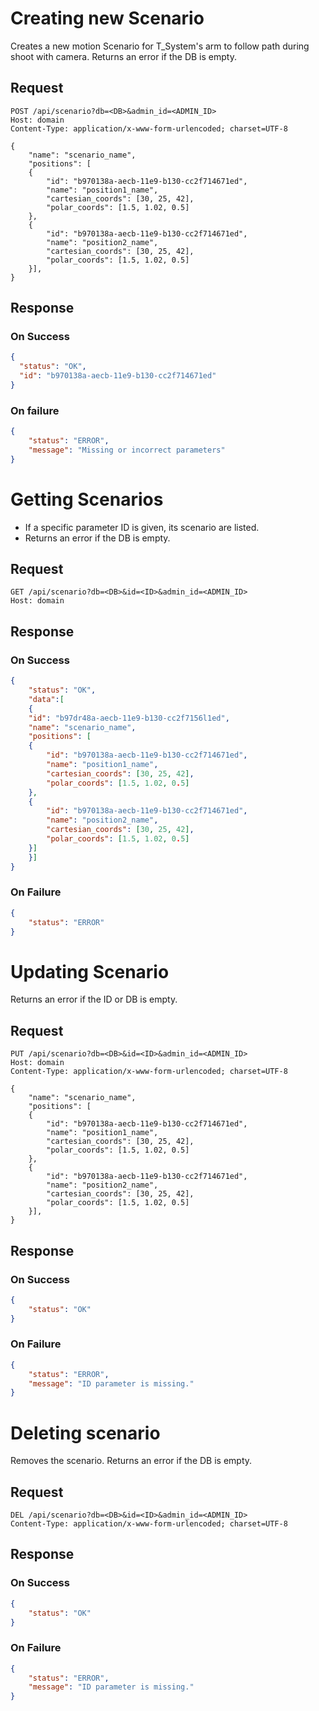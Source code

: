 # Creating new Scenario

Creates a new motion Scenario for T_System's arm to follow path during shoot with camera.
Returns an error if the DB is empty.

## Request
```http
POST /api/scenario?db=<DB>&admin_id=<ADMIN_ID>
Host: domain
Content-Type: application/x-www-form-urlencoded; charset=UTF-8

{
    "name": "scenario_name",
    "positions": [
    {
        "id": "b970138a-aecb-11e9-b130-cc2f714671ed",
        "name": "position1_name",
        "cartesian_coords": [30, 25, 42],
        "polar_coords": [1.5, 1.02, 0.5]
    },
    {
        "id": "b970138a-aecb-11e9-b130-cc2f714671ed",
        "name": "position2_name",
        "cartesian_coords": [30, 25, 42],
        "polar_coords": [1.5, 1.02, 0.5]
    }],
}
```

## Response

### On Success
```json
{
  "status": "OK",
  "id": "b970138a-aecb-11e9-b130-cc2f714671ed"
}
```

### On failure
```json
{
    "status": "ERROR",
    "message": "Missing or incorrect parameters"
}
```

# Getting Scenarios
- If a specific parameter ID is given, its scenario are listed.
- Returns an error if the DB is empty.

## Request
```http
GET /api/scenario?db=<DB>&id=<ID>&admin_id=<ADMIN_ID>
Host: domain
```

## Response
### On Success
```json
{
    "status": "OK",
    "data":[
    {
    "id": "b97dr48a-aecb-11e9-b130-cc2f7156l1ed",
    "name": "scenario_name",
    "positions": [
    {
        "id": "b970138a-aecb-11e9-b130-cc2f714671ed",
        "name": "position1_name",
        "cartesian_coords": [30, 25, 42],
        "polar_coords": [1.5, 1.02, 0.5]
    },
    {
        "id": "b970138a-aecb-11e9-b130-cc2f714671ed",
        "name": "position2_name",
        "cartesian_coords": [30, 25, 42],
        "polar_coords": [1.5, 1.02, 0.5]
    }]
    }]
}
```
### On Failure
```json
{
    "status": "ERROR"
}
```

# Updating Scenario
Returns an error if the ID or DB is empty.

## Request
```http
PUT /api/scenario?db=<DB>&id=<ID>&admin_id=<ADMIN_ID>
Host: domain
Content-Type: application/x-www-form-urlencoded; charset=UTF-8

{
    "name": "scenario_name",
    "positions": [
    {
        "id": "b970138a-aecb-11e9-b130-cc2f714671ed",
        "name": "position1_name",
        "cartesian_coords": [30, 25, 42],
        "polar_coords": [1.5, 1.02, 0.5]
    },
    {
        "id": "b970138a-aecb-11e9-b130-cc2f714671ed",
        "name": "position2_name",
        "cartesian_coords": [30, 25, 42],
        "polar_coords": [1.5, 1.02, 0.5]
    }],
}
```

## Response
### On Success
```json
{
    "status": "OK"
}
```

### On Failure
```json
{
    "status": "ERROR",
    "message": "ID parameter is missing."
}
```

# Deleting scenario
Removes the scenario.
Returns an error if the DB is empty.

## Request
```http
DEL /api/scenario?db=<DB>&id=<ID>&admin_id=<ADMIN_ID>
Content-Type: application/x-www-form-urlencoded; charset=UTF-8
```

## Response
### On Success
```json
{
    "status": "OK"
}
```
### On Failure
```json
{
    "status": "ERROR",
    "message": "ID parameter is missing."
}
```
